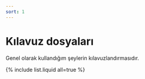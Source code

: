 ```yaml
---
sort: 1
---
```


# Kılavuz dosyaları

Genel olarak kullandığım şeylerin kılavuzlandırmasıdır.

{% include list.liquid all=true %}

